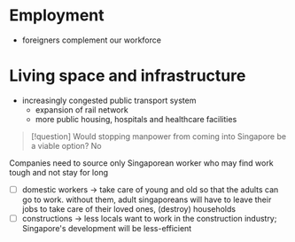 # Employment

- foreigners complement our workforce

# Living space and infrastructure

- increasingly congested public transport system
	- expansion of rail network 
	- more public housing, hospitals and healthcare facilities

> [!question] Would stopping manpower from coming into Singapore be a viable option?
> No

Companies need to source only Singaporean worker who may find work tough and not stay for long

- [ ] domestic workers -> take care of young and old so that the adults can go to work. without them, adult singaporeans will have to leave their jobs to take care of their loved ones, (destroy) households
- [ ] constructions -> less locals want to work in the construction industry; Singapore's development will be less-efficient